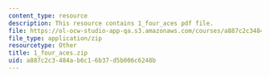 ```yaml
---
content_type: resource
description: This resource contains 1_four_aces pdf file.
file: https://ol-ocw-studio-app-qa.s3.amazonaws.com/courses/a887c2c3484ab6c16b37d5b006c6248b_1_four_aces.zip
file_type: application/zip
resourcetype: Other
title: 1_four_aces.zip
uid: a887c2c3-484a-b6c1-6b37-d5b006c6248b
---
```

